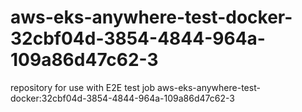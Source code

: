 # aws-eks-anywhere-test-docker-32cbf04d-3854-4844-964a-109a86d47c62-3
repository for use with E2E test job aws-eks-anywhere-test-docker:32cbf04d-3854-4844-964a-109a86d47c62-3
